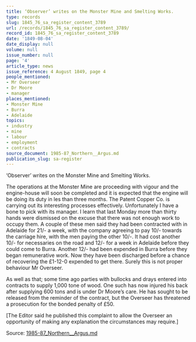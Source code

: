 ```yaml
---
title: ‘Observer’ writes on the Monster Mine and Smelting Works.
type: records
slug: 1845_76_sa_register_content_3789
url: /records/1845_76_sa_register_content_3789/
record_id: 1845_76_sa_register_content_3789
date: '1849-08-04'
date_display: null
volume: null
issue_number: null
page: '4'
article_type: news
issue_reference: 4 August 1849, page 4
people_mentioned:
- Mr Overseer
- Dr Moore
- manager
places_mentioned:
- Monster Mine
- Burra
- Adelaide
topics:
- industry
- mine
- labour
- employment
- contracts
source_document: 1985-87_Northern__Argus.md
publication_slug: sa-register
---
```


‘Observer’ writes on the Monster Mine and Smelting Works.

The operations at the Monster Mine are proceeding with vigour and the engine-house will soon be completed and it is expected that the engine will be doing its duty in les than three months.  The Patent Copper Co. is carrying out its interesting processes effectively.  Unfortunately I have a bone to pick with its manager.  I learn that last Monday more than thirty hands were dismissed on the excuse that there was not enough work to occupy them.  A couple of these men said they had been contracted with in Adelaide for 21/- a week, with the company agreeing to pay 10/- towards the carriage hire, with the men paying the other 10/-.  It had cost another 10/- for necessaries on the road and 12/- for a week in Adelaide before they could come to Burra.  Another 12/- had been expended in Burra before they began remunerative work.  Now they have been discharged before a chance of recovering the £1-12-0 expended to get there.  Surely this is not proper behaviour Mr Overseer.

As well as that; some time ago parties with bullocks and drays entered into contracts to supply 1,000 tone of wood. One such has now injured his back after supplying 600 tons and is under Dr Moore’s care.  He has sought to be released from the reminder of the contract, but the Overseer has threatened a prosecution for the bonded penalty of £50.

[The Editor said he published this complaint to allow the Overseer an opportunity of making any explanation the circumstances may require.]

Source: [1985-87_Northern__Argus.md](/downloads/markdown/1985-87_Northern__Argus.md)
